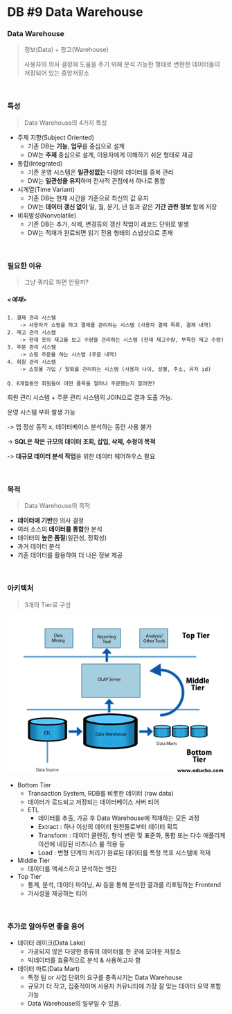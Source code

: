 # DB #9 Data Warehouse

### Data Warehouse

> 정보(Data) + 창고(Warehouse)
>
> 사용자의 의사 결정에 도움을 주기 위해 분석 가능한 형태로 변환한 데이터들이 저장되어 있는 중앙저장소

<br>

### 특성

> Data Warehouse의 4가지 특성

- 주제 지향(Subject Oriented)
  - 기존 DB는 **기능**, **업무**를 중심으로 설계
  - DW는 **주제** 중심으로 설계, 이용자에게 이해하기 쉬운 형태로 제공
- 통합(Integrated)
  - 기존 운영 시스템은 **일관성없는** 다량의 데이터를 중복 관리
  - DW는 **일관성을 유지**하며 전사적 관점에서 하나로 통합
- 시계열(Time Variant)
  - 기존 DB는 현재 시간을 기준으로 최신의 값 유지
  - DW는 **데이터 갱신 없이** 일, 월, 분기, 년 등과 같은 **기간 관련 정보** 함께 저장
- 비휘발성(Nonvolatile)
  - 기존 DB는 추가, 삭제, 변경등의 갱신 작업이 레코드 단위로 발생
  - DW는 적재가 완료되면 읽기 전용 형태의 스냅샷으로 존재

<br>

### 필요한 이유

> 그냥 쿼리로 하면 안될까?

##### <예제>

```
1. 결제 관리 시스템
	-> 사용자가 쇼핑을 하고 결제를 관리하는 시스템 (사용자 결제 목록, 결제 내역)
2. 재고 관리 시스템
	-> 현재 옷의 재고를 보고 수량을 관리하는 시스템 (현재 재고수량, 부족한 재고 수량)
3. 주문 관리 시스템
	-> 쇼핑 주문을 하는 시스템 (주문 내역)
4. 회원 관리 시스템
	-> 쇼핑몰 가입 / 탈퇴를 관리하는 시스템 (사용자 나이, 성별, 주소, 유저 id)
	
Q. 6개월동안 회원들이 어떤 품목을 얼마나 주문했는지 알려면?
```

회원 관리 시스템 + 주문 관리 시스템의 JOIN으로 결과 도출 가능.

운영 시스템 부하 발생 가능

-> 앱 정상 동작 x, 데이터베이스 분석하는 동안 사용 불가

-> **SQL은 작은 규모의 데이터 조회, 삽입, 삭제, 수정이 목적**

-> **대규모 데이터 분석 작업**을 위한 데이터 웨어하우스 필요

<br>

### 목적

> Data Warehouse의 목적

- **데이터에 기반**한 의사 결정
- 여러 소스의 **데이터를 통합**한 분석
- 데이터의 **높은 품질**(일관성, 정확성)
- 과거 데이터 분석
- 기존 데이터를 활용하여 더 나은 정보 제공

<br>

### 아키텍처

> 3개의 Tier로 구성

<img src="DB 09.assets\Data Warehouse_three_tiers.png">

- Bottom Tier
  - Transaction System, RDB를 비롯한 데이터 (raw data)
  - 데이터가 로드되고 저장되는 데이터베이스 서버 티어
  - ETL
    - 데이터를 추출, 가공 후 Data Warehouse에 적재하는 모든 과정
    - Extract : 하나 이상의 데이터 원천들로부터 데이터 획득
    - Transform : 데이터 클렌징, 형식 변환 및 표준화, 통합 또는 다수 애플리케이션에 내장된 비즈니스 룰 적용 등
    - Load : 변형 단계의 처리가 완료된 데이터를 특정 목표 시스템에 적재
- Middle Tier
  - 데이터를 액세스하고 분석하는 엔진
- Top Tier
  - 통계, 분석, 데이터 마이닝, AI 등을 통해 분석한 결과를 리포팅하는 Frontend
  - 가시성을 제공하는 티어

<br>

### 추가로 알아두면 좋을 용어

- 데이터 레이크(Data Lake)
  - 가공되지 않은 다양한 종류의 데이터를 한 곳에 모아둔 저장소
  - 빅데이터를 효율적으로 분석 & 사용하고자 함
- 데이터 마트(Data Mart)
  - 특정 팀 or 사업 단위의 요구를 충족시키는 Data Warehouse
  - 규모가 더 작고, 집중적이며 사용자 커뮤니티에 가장 잘 맞는 데이터 요약 포함 가능
  - Data Warehouse의 일부일 수 있음.
